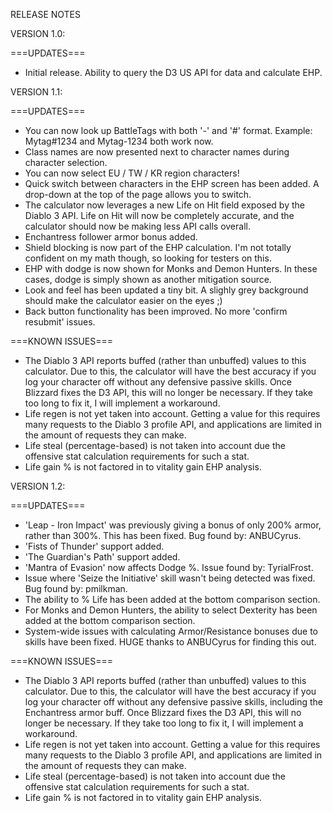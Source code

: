 RELEASE NOTES

VERSION 1.0:

===UPDATES===

- Initial release. Ability to query the D3 US API for data and calculate EHP.

VERSION 1.1:

===UPDATES===

- You can now look up BattleTags with both '-' and '#' format. Example: Mytag#1234 and Mytag-1234 both work now.
- Class names are now presented next to character names during character selection.
- You can now select EU / TW / KR region characters!
- Quick switch between characters in the EHP screen has been added. A drop-down at the top of the page allows you to switch.
- The calculator now leverages a new Life on Hit field exposed by the Diablo 3 API. Life on Hit will now be completely accurate, and the calculator should now be making less API calls overall.
- Enchantress follower armor bonus added.
- Shield blocking is now part of the EHP calculation. I'm not totally confident on my math though, so looking for testers on this.
- EHP with dodge is now shown for Monks and Demon Hunters. In these cases, dodge is simply shown as another mitigation source.
- Look and feel has been updated a tiny bit. A slighly grey background should make the calculator easier on the eyes ;)
- Back button functionality has been improved. No more 'confirm resubmit' issues.

===KNOWN ISSUES===

- The Diablo 3 API reports buffed (rather than unbuffed) values to this calculator. Due to this, the calculator will have the best accuracy if you log your character off without any defensive passive skills. Once Blizzard fixes the D3 API, this will no longer be necessary. If they take too long to fix it, I will implement a workaround.
- Life regen is not yet taken into account. Getting a value for this requires many requests to the Diablo 3 profile API, and applications are limited in the amount of requests they can make.
- Life steal (percentage-based) is not taken into account due the offensive stat calculation requirements for such a stat.
- Life gain % is not factored in to vitality gain EHP analysis.

VERSION 1.2:

===UPDATES===

- 'Leap - Iron Impact' was previously giving a bonus of only 200% armor, rather than 300%. This has been fixed. Bug found by: ANBUCyrus.
- 'Fists of Thunder' support added.
- 'The Guardian's Path' support added.
- 'Mantra of Evasion' now affects Dodge %. Issue found by: TyrialFrost.
- Issue where 'Seize the Initiative' skill wasn't being detected was fixed. Bug found by: pmilkman.
- The ability to % Life has been added at the bottom comparison section.
- For Monks and Demon Hunters, the ability to select Dexterity has been added at the bottom comparison section.
- System-wide issues with calculating Armor/Resistance bonuses due to skills have been fixed. HUGE thanks to ANBUCyrus for finding this out.

===KNOWN ISSUES===

- The Diablo 3 API reports buffed (rather than unbuffed) values to this calculator. Due to this, the calculator will have the best accuracy if you log your character off without any defensive passive skills, including the Enchantress armor buff. Once Blizzard fixes the D3 API, this will no longer be necessary. If they take too long to fix it, I will implement a workaround.
- Life regen is not yet taken into account. Getting a value for this requires many requests to the Diablo 3 profile API, and applications are limited in the amount of requests they can make.
- Life steal (percentage-based) is not taken into account due the offensive stat calculation requirements for such a stat.
- Life gain % is not factored in to vitality gain EHP analysis.
